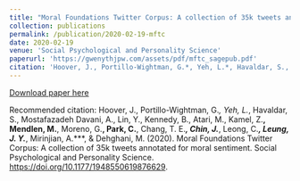 ```yaml
---
title: "Moral Foundations Twitter Corpus: A collection of 35k tweets annotated for moral sentiment"
collection: publications
permalink: /publication/2020-02-19-mftc
date: 2020-02-19
venue: 'Social Psychological and Personality Science'
paperurl: 'https://gwenythjpw.com/assets/pdf/mftc_sagepub.pdf'
citation: 'Hoover, J., Portillo-Wightman, G.*, Yeh, L.*, Havaldar, S., Mostafazadeh Davani, A., Lin, Y., Kennedy, B., Atari, M., Kamel, Z.**, Mendlen, M.**, Moreno, G.**, Park, C.**, Chang, T. E.***, Chin, J.***, Leong, C.***, Leung, J. Y.***, Mirinjian, A.***, &amp; Dehghani, M. (2020). Moral Foundations Twitter Corpus: A collection of 35k tweets annotated for moral sentiment. Social Psychological and Personality Science. https://doi.org/10.1177/1948550619876629.'
---
```


<a href='https://gwenythjpw.com/assets/pdf/mftc_sagepub.pdf'>Download paper here</a>

Recommended citation: Hoover, J., Portillo-Wightman, G.*, Yeh, L.*, Havaldar, S., Mostafazadeh Davani, A., Lin, Y., Kennedy, B., Atari, M., Kamel, Z.**, Mendlen, M.**, Moreno, G.**, Park, C.**, Chang, T. E.***, Chin, J.***, Leong, C.***, Leung, J. Y.***, Mirinjian, A.***, & Dehghani, M. (2020). Moral Foundations Twitter Corpus: A collection of 35k tweets annotated for moral sentiment. Social Psychological and Personality Science. https://doi.org/10.1177/1948550619876629.